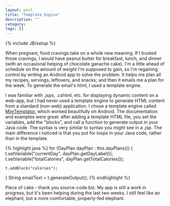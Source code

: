 ```yaml
---
layout: post
title: "Template Engine"
description: ""
category: 
tags: []
---
```

{% include JB/setup %}

When pregnant, food cravings take on a whole new meaning.  If I trusted those cravings, I would have peanut butter for
breakfast, lunch, and dinner (with an occasional helping of chocolate ganache cake).  I'm a little ahead of schedule on
the amount of weight I'm supposed to gain, so I'm regaining control by writing an Android app to solve the problem.  It
helps me plan all my recipes, servings, leftovers, and snacks; and then it emails me a plan for the week.  To generate
the email's html, I used a template engine.

I was familiar with .jsps, .cshtml, etc. for displaying dynamic content on a web-app, but I had never used a template engine to generate HTML content from a standard (non-web) application.  I chose a template engine called [MiniTemplator](http://www.source-code.biz/MiniTemplator/), which worked beautifully on Android.  The documentation and examples were great: after adding a template HTML file, you set the variables, add the "blocks", and call a function to generate output in your Java code.  The syntax is very similar to syntax you might see in a .jsp.  The main difference I noticed is that you put for loops in your Java code, rather than in the template.

{% highlight java %}
for (DayPlan dayPlan : this.dayPlans())
{
    t.setVariable("currentDay", dayPlan.getDayLabel());
    t.setVariable("totalCalories", dayPlan.getTotalCalories());

    t.addBlock("calories");
}
String emailText = t.generateOutput();
{% endhighlight %}

Piece of cake - thank you source-code.biz.  My app is still a work in progress, but it's been helping during the last two weeks.  I still feel like an elephant, but a more comfortable, properly-fed elephant.



